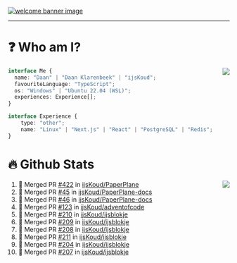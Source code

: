 <h1 align="center" style="display:none;"></h1>

<a href="https://ijskoud.dev/"><img src="https://cdn.ijskoud.dev/files/IIcds5oPKl.png" alt="welcome banner image" /></a>

---

# ❓ Who am I?

<img align="right" src="http://gh-stats.ijskoud.dev/api/top-langs?username=ijsKoud&cache_seconds=1800&layout=compact&hide_border=true&hide_rank=true&show_icons=true&theme=dark&title_color=ffffff&hide_border=true&locale=en" />

```typescript
interface Me {
  name: "Daan" | "Daan Klarenbeek" | "ijsKoud";
  favouriteLanguage: "TypeScript";
  os: "Windows" | "Ubuntu 22.04 (WSL)";
  experiences: Experience[];
}

interface Experience {
    type: "other";
    name: "Linux" | "Next.js" | "React" | "PostgreSQL" | "Redis";
}
```

# 🔥 Github Stats

<img align="right" src="http://gh-stats.ijskoud.dev/api? username=ijsKoud&cache_seconds=1800&hide_border=true&hide_rank=true&show_icons=true&theme=dark&title_color=ffffff&hide_border=true&locale=en">

<!--START_SECTION:activity-->
1. 🎉 Merged PR [#422](https://github.com/ijsKoud/PaperPlane/pull/422) in [ijsKoud/PaperPlane](https://github.com/ijsKoud/PaperPlane)
2. 🎉 Merged PR [#45](https://github.com/ijsKoud/PaperPlane-docs/pull/45) in [ijsKoud/PaperPlane-docs](https://github.com/ijsKoud/PaperPlane-docs)
3. 🎉 Merged PR [#46](https://github.com/ijsKoud/PaperPlane-docs/pull/46) in [ijsKoud/PaperPlane-docs](https://github.com/ijsKoud/PaperPlane-docs)
4. 🎉 Merged PR [#123](https://github.com/ijsKoud/adventofcode/pull/123) in [ijsKoud/adventofcode](https://github.com/ijsKoud/adventofcode)
5. 🎉 Merged PR [#210](https://github.com/ijsKoud/ijsblokje/pull/210) in [ijsKoud/ijsblokje](https://github.com/ijsKoud/ijsblokje)
6. 🎉 Merged PR [#209](https://github.com/ijsKoud/ijsblokje/pull/209) in [ijsKoud/ijsblokje](https://github.com/ijsKoud/ijsblokje)
7. 🎉 Merged PR [#208](https://github.com/ijsKoud/ijsblokje/pull/208) in [ijsKoud/ijsblokje](https://github.com/ijsKoud/ijsblokje)
8. 🎉 Merged PR [#211](https://github.com/ijsKoud/ijsblokje/pull/211) in [ijsKoud/ijsblokje](https://github.com/ijsKoud/ijsblokje)
9. 🎉 Merged PR [#204](https://github.com/ijsKoud/ijsblokje/pull/204) in [ijsKoud/ijsblokje](https://github.com/ijsKoud/ijsblokje)
10. 🎉 Merged PR [#207](https://github.com/ijsKoud/ijsblokje/pull/207) in [ijsKoud/ijsblokje](https://github.com/ijsKoud/ijsblokje)
<!--END_SECTION:activity-->

<h1 align="center" style="display:none;"></h1>
